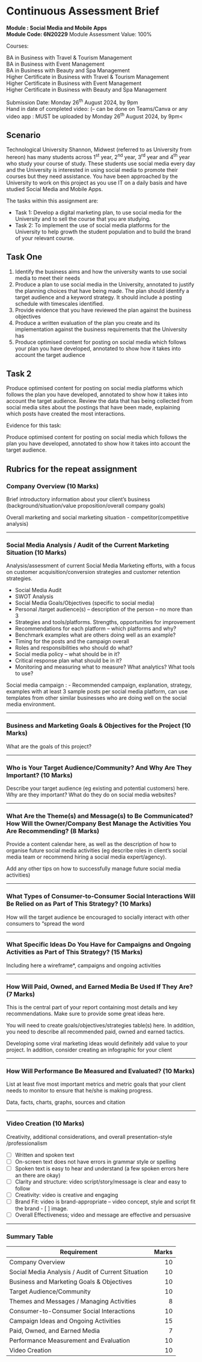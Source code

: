 
# Continuous Assessment Brief

**Module : Social Media and Mobile Apps**  
**Module Code: 6N20229**
Module Assessment Value: 100%

Courses:

BA in Business with Travel & Tourism Management  
BA in Business with Event Management  
BA in Business with Beauty and Spa Management  
Higher Certificate in Business with Travel & Tourism Management  
Higher Certificate in Business with Event Management  
Higher Certificate in Business with Beauty and Spa Management  

Submission Date: Monday 26<sup>th</sup> August 2024, by 9pm  
Hand in date of completed video: (– can be done on Teams/Canva or any video app : MUST be uploaded by Monday 26<sup>th</sup> August 2024, by 9pm<  

## Scenario

Technological University Shannon, Midwest (referred to as University from hereon) has many students across 1<sup>st</sup> year, 2<sup>nd</sup> year, 3<sup>rd</sup> year and 4<sup>th</sup> year  who study your course of study. These students use social media every day and the University is interested in using social media to promote their courses but they need assistance. You have been approached by the University  to  work on this project as you  use IT on a daily basis and have studied Social Media and Mobile Apps.

The tasks within this assignment are:

- Task 1: Develop a digital marketing plan,  to use social media for the University and  to sell the course that you are studying.
- Task 2: To implement the use of social media platforms for the University to help growth the student population and to build the brand of your relevant course.

## Task One

1. Identify the business aims and how the university wants to use social media to meet their needs
2. Produce a plan to use social media in the University, annotated to justify the planning choices that have being made. The plan should identify a target audience and a keyword strategy. It should include a posting schedule with timescales identified.
3. Provide evidence that you have reviewed the plan against the business objectives
4. Produce a written evaluation of the plan you create and its implementation against the business requirements that the University has
5. Produce optimised content for posting on social media which follows your plan you have developed, annotated to show how it takes into account the target audience

## Task 2

Produce optimised content for posting on social media platforms which follows the plan you have developed, annotated to show how it takes into account the target audience. Review the data that has being collected from social media sites about the postings that have been made, explaining which posts have created the most interactions.

Evidence for this task:

Produce optimised content for posting on social media which follows the plan you have developed, annotated to show how it takes into account the target audience.

## Rubrics for the repeat assignment

### Company Overview (10 Marks)

Brief introductory information about your client’s business (background/situation/value proposition/overall company goals)

Overall marketing and social marketing situation - competitor(competitive analysis)

---

### Social Media Analysis / Audit of the Current Marketing Situation (10 Marks)

Analysis/assessment of current Social Media Marketing efforts, with a focus on customer acquisition/conversion strategies and customer retention strategies.

- Social Media Audit
- SWOT Analysis
- Social Media Goals/Objectives (specific to social media)
- Personal /target audience(s) – description of the person – no more than 3
- Strategies and tools/platforms. Strengths, opportunities for improvement
- Recommendations for each platform – which platforms and why?
- Benchmark examples what are others doing well as an example?
- Timing for the posts and the campaign overall
- Roles and responsibilities who should do what?
- Social media policy – what should be in it?
- Critical response plan what should be in it?
- Monitoring and measuring  what to measure? What analytics? What tools to use?

Social media campaign : - Recommended campaign, explanation, strategy, examples with at least 3 sample posts per social media platform, can use templates from other similar businesses who are doing well on the social media environment.

---

### Business and Marketing Goals & Objectives for the Project (10 Marks)

What are the goals of this project?

---

### Who is Your Target Audience/Community? And Why Are They Important? (10 Marks)

Describe your target audience (eg existing and potential customers) here. Why are they important? What do they do on social media websites?

---

### What Are the Theme(s) and Message(s) to Be Communicated? How Will the Owner/Company Best Manage the Activities You Are Recommending? (8 Marks)

Provide a content calendar here, as well as the description of how to organise future social media activities (eg describe roles in client’s social media team or recommend hiring a social media expert/agency).

Add any other tips on how to successfully manage future social media activities)

---

### What Types of Consumer-to-Consumer Social Interactions Will Be Relied on as Part of This Strategy? (10 Marks)

How will the target audience be encouraged to socially interact with other consumers to “spread the word

---

### What Specific Ideas Do You Have for Campaigns and Ongoing Activities as Part of This Strategy? (15 Marks)

Including here a wireframe*, campaigns and ongoing activities

---

### How Will Paid, Owned, and Earned Media Be Used If They Are? (7 Marks)

This is the central part of your report containing most details and key recommendations. 
Make sure to provide some great ideas here.

You will need to create goals/objectives/strategies table(s) here. In addition, you need to describe all recommended paid, owned and earned tactics.

Developing some viral marketing ideas would definitely add value to your project. In addition, consider creating an infographic for your client

---

### How Will Performance Be Measured and Evaluated? (10 Marks)

List at least five most important metrics and metric goals that your client needs to monitor to ensure that he/she is making progress.

Data, facts, charts, graphs, sources and citation

---

### Video Creation (10 Marks)

Creativity, additional considerations, and overall presentation-style /professionalism

- [ ] Written and spoken text  
- [ ] On-screen text does not have errors in grammar style or spelling  
- [ ] Spoken text is easy to hear and understand (a few spoken errors here an there are okay)  
- [ ] Clarity and structure: video script/story/message is clear and easy to follow  
- [ ] Creativity: video is creative and engaging  
- [ ] Brand Fit: video is brand-appropriate – video concept, style and script fit the brand - [ ] image.  
- [ ] Overall Effectiveness; video and message are effective and persuasive  

---

### Summary Table

| Requirement                                          | Marks |
|------------------------------------------------------|------:|
| Company Overview                                     |    10 |
| Social Media Analysis / Audit of Current Situation   |    10 |
| Business and Marketing Goals & Objectives            |    10 |
| Target Audience/Community                            |    10 |
| Themes and Messages / Managing Activities            |     8 |
| Consumer-to-Consumer Social Interactions             |    10 |
| Campaign Ideas and Ongoing Activities                |    15 |
| Paid, Owned, and Earned Media                        |     7 |
| Performance Measurement and Evaluation               |    10 |
| Video Creation                                       |    10 |
